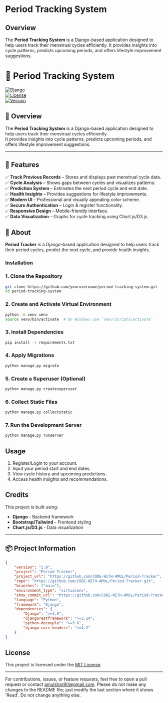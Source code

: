 # Period Tracking System

## Overview
The **Period Tracking System** is a Django-based application designed to help users track their menstrual cycles efficiently. It provides insights into cycle patterns, predicts upcoming periods, and offers lifestyle improvement suggestions.
# 🌸 Period Tracking System  

[![Django](https://img.shields.io/badge/Framework-Django-blue.svg)](https://www.djangoproject.com/)  
[![License](https://img.shields.io/github/license/yourusername/period-tracking-system)](LICENSE)  
[![Version](https://img.shields.io/badge/Version-1.0-green.svg)](https://github.com/yourusername/period-tracking-system)  

## 📖 Overview  
The **Period Tracking System** is a Django-based application designed to help users track their menstrual cycles efficiently.  
It provides insights into cycle patterns, predicts upcoming periods, and offers lifestyle improvement suggestions.  

---

## 🚀 Features  
✅ **Track Previous Records** – Stores and displays past menstrual cycle data.  
✅ **Cycle Analysis** – Shows gaps between cycles and visualizes patterns.  
✅ **Prediction System** – Estimates the next period cycle and end date.  
✅ **Health Insights** – Provides suggestions for lifestyle improvements.  
✅ **Modern UI** – Professional and visually appealing color scheme.  
✅ **Secure Authentication** – Login & register functionality.  
✅ **Responsive Design** – Mobile-friendly interface.  
✅ **Data Visualization** – Graphs for cycle tracking using Chart.js/D3.js.  

## 📖 About  
**Period Tracker** is a Django-based application designed to help users track their period cycles, predict the next cycle, and provide health insights.  

### Installation
### 1. Clone the Repository
```bash
git clone https://github.com/yourusername/period-tracking-system.git
cd period-tracking-system
```

### 2. Create and Activate Virtual Environment
```bash
python -m venv venv
source venv/bin/activate  # On Windows use `venv\Scripts\activate`
```

### 3. Install Dependencies
```bash
pip install -r requirements.txt
```

### 4. Apply Migrations
```bash
python manage.py migrate
```

### 5. Create a Superuser (Optional)
```bash
python manage.py createsuperuser
```

### 6. Collect Static Files
```bash
python manage.py collectstatic
```

### 7. Run the Development Server
```bash
python manage.py runserver
```

## Usage
1. Register/Login to your account.
2. Input your period start and end dates.
3. View cycle history and upcoming predictions.
4. Access health insights and recommendations.



## Credits
This project is built using:
- **Django** - Backend framework
- **Bootstrap/Tailwind** - Frontend styling
- **Chart.js/D3.js** - Data visualization


---

## 📦 Project Information  

```json
{
    "version": "1.0",
    "project": "Period Tracker",
    "project_url": "https://github.com/CODE-WITH-AMUL/Period-Tracker",
    "repo": "https://github.com/CODE-WITH-AMUL/Period-Tracker.git",
    "branches": ["main"],
    "environment_type": "virtualenv",
    "show_commit_url": "https://github.com/CODE-WITH-AMUL/Period-Tracker/commit/",
    "language": "Python",
    "framework": "Django",
    "dependencies": {
        "Django": ">=4.0",
        "djangorestframework": ">=3.14",
        "python-decouple": ">=3.6",
        "django-cors-headers": ">=4.2"
    }
}
```
## License
This project is licensed under the [MIT License](LICENSE).

---
For contributions, issues, or feature requests, feel free to open a pull request or contact amulshar80@gmail.com. Please do not make any changes to the README file; just modify the last section where it shows 'Read'. Do not change anything else.
